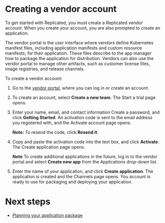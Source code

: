 # Creating a vendor account

To get started with Replicated, you must create a Replicated vendor account. When you create your account, you are also prompted to create an application.

The vendor portal is the user interface where vendors define Kubernetes manifest files, including application manifests and custom resource manifests, for their application. These files describe to the app manager how to package the application for distribution. Vendors can also use the vendor portal to manage other artifacts, such as customer license files, image registries, and release channels.

To create a vendor account:

1. Go to the [vendor portal](https://vendor.replicated.com), where you can log in or create an account.
1. To create an account, select **Create a new team**. The Start a trial page opens.
1. Enter your name, email, and contact information Create a password, and click **Getting Started**. An activation code is sent to the email address you registered with, and the Activate account page opens.

    **Note:** To resend the code, click **Resend it**.
1. Copy and paste the activation code into the text box, and click **Activate**. The Create application page opens.

    **Note** To create additional applications in the future, log in to the vendor portal and select **Create new app** from the Applications drop-down list.

1. Enter the name of your application, and click **Create application**. The application is created and the Channels page opens. You account is ready to use for packaging and deploying your application.


# Next steps

* [Planning your application package](packaging-planning-checklist)
